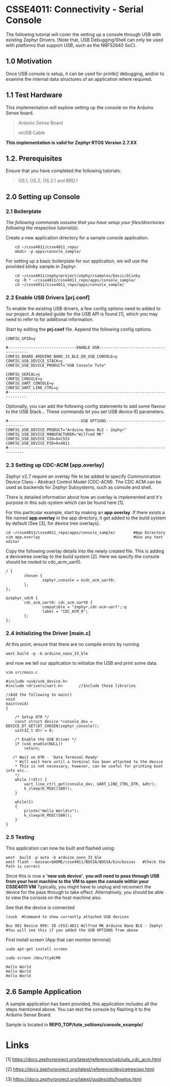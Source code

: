 # CSSE4011: Connectivity - Serial Console

The following tutorial will cover the setting up a console through USB with existing Zephyr Drivers. (Note that, USB Debugging/Shell can only be used with platforms that support USB, such as the NRF52840 SoC).


## **1.0 Motivation**

Once USB console is setup, it can be used for printk() debugging, and/or to examine the internal data structures of an application where required.                     

## 1.1 Test Hardware

This implementation will explore setting up the console on the Arduino Sense board.

> Arduino Sense Board

> mUSB Cable

**This implementation is valid for Zephyr RTOS Version 2.7.XX**

## 1.2. Prerequisites

Ensure that you have completed the following tutorials. 
> OS.1, OS.2, OS.2.1 and BRD.1

## **2.0 Setting up Console**

### **2.1 Boilerplate**

*The following commands assume that you have setup your files/directories following the respective tutorial(s).*

Create a new application directory for a sample console application. 

```shell
    cd ~/csse4011/csse4011_repo/
    mkdir -p apps/console_sample/
```

For setting up a basic boilerplate for our application, we will use the provided blinky sample in Zephyr. 

```shell
    cd ~/csse4011/zephyrproject/zephyr/samples/basic/blinky
    cp -R * ~/csse4011/csse4011_repo/apps/console_sample/
    cd ~/csse4011/csse4011_repo/apps/console_sample/
```

### **2.2 Enable USB Drivers [prj.conf]**

To enable the existing USB drivers, a few config options need to added to our project. A detailed guide for the USB API is found [1], which you may need to refer to for additional information. 


Start by editing the **prj.conf** file. Append the following config options. 
```
CONFIG_GPIO=y

#------------------------------ENABLE USB---------------------------------------
CONFIG_BOARD_ARDUINO_NANO_33_BLE_EN_USB_CONSOLE=y
CONFIG_USB_DEVICE_STACK=y
CONFIG_USB_DEVICE_PRODUCT="USB Console Tute"

CONFIG_SERIAL=y
CONFIG_CONSOLE=y
CONFIG_UART_CONSOLE=y
CONFIG_UART_LINE_CTRL=y
#------------------------------------------------------------------------------
```
Optionally, you can add the following config statements to add some flavour to the USB Stack... These commands let you set USB device ID parameters. 

```
#--------------------------------USB OPTIONS----------------------------------
CONFIG_USB_DEVICE_PRODUCT="Arduino Nano BLE - Zephyr"
CONFIG_USB_DEVICE_MANUFACTURER="Wilfred MK"
CONFIG_USB_DEVICE_VID=0xC553
CONFIG_USB_DEVICE_PID=0x4011
#-----------------------------------------------------------------------------
```
### **2.3 Setting up CDC-ACM [app.overlay]**

Zephyr v2.7 require an overlay file to be added to specify Communication Device Class - Abstract Control Model (CDC-ACM). The CDC ACM can be used as backends for Zephyr Subsystems, such as console and shell. 

There is detailed information about how an overlay is implemented and it's purpose in this sub-system which can be found here [1]. 

For this particular example, start by making an **app.overlay**. If there exists a file named **app.overlay** in the app directory, it get added to the build system by default (See [3], for device tree overlays). 

```shell
cd ~/csse4011/csse4011_repo/apps/console_sample/        #App Directory
vim app.overlay                                         #Use any text editor
```

Copy the following overlay details into the newly created file. This is adding a devicetree overlay to the build system [2]. Here we specify the console should be routed to cdc_acm_uart0.

```
/ {
        chosen {
                zephyr,console = &cdc_acm_uart0;
        };
};

&zephyr_udc0 {
        cdc_acm_uart0: cdc_acm_uart0 {
                compatible = "zephyr,cdc-acm-uart";:q
                label = "CDC_ACM_0";
        };
};
```
### **2.4 Initializing the Driver [main.c]**

At this point, ensure that there are no compile errors by running
```shell
west build -p -b arduino_nano_33_ble
```

and now we tell our application to initialize the USB and print some data.

```shell
vim src/main.c
```
```
#include <usb/usb_device.h>
#include <drivers/uart.h>       //Include these libraries

//Add the following to main()
void
main(void)
{
    
    /* Setup DTR */
    const struct device *console_dev = DEVICE_DT_GET(DT_CHOSEN(zephyr_console));
    uint32_t dtr = 0;

    /* Enable the USB Driver */
    if (usb_enable(NULL))   
        return;

   /* Wait on DTR - 'Data Terminal Ready'
    * Will wait here until a terminal has been attached to the device
    * This is not necessary, however, can be useful for printing boot info etc..
    */
    while (!dtr) {
        uart_line_ctrl_get(console_dev, UART_LINE_CTRL_DTR, &dtr);
        k_sleep(K_MSEC(100));
    }

    while(1)
    {
        printk("Hello World\n");
        k_sleep(K_MSEC(500));
    }
}
```

### **2.5 Testing**

This application can now be built and flashed using:
```shell
west  build -p auto -b arduino_nano_33_ble
west flash --bossac=$HOME/csse4011/BOSSA/BOSSA/bin/bossac   #Check the Path is correct
```

Since this is now a **'new usb device'**, **you will need to pass through USB from your host machine to the VM to open the console within your CSSE4011 VM** Typically, you might have to unplug and reconnect the device for the pass through to take effect. Alternatively, you should be able to view the console on the host machine also.

See that the device is connected 
```shell
lsusb  #Command to show currently attached USB devices

Bus 001 Device 099: ID c553:4011 Wilfred MK Arduino Nano BLE - Zephyr #You will see this if you added the USB OPTIONS from above
```

First install screen (App that can monitor terminal)
```shell
sudo apt-get install screen
```
```shell
sudo screen /dev/ttyACM0

Hello World
Hello World
Hello World
```

## **2.6 Sample Application**

A sample application has been provided, this application includes all the steps mentioned above. You can test the console by flashing it to the Arduino Sense Board.

Sample is located in **REPO_TOP/tute_soltions/console_example/**

# Links 
[1] https://docs.zephyrproject.org/latest/reference/usb/uds_cdc_acm.html 

[2] https://docs.zephyrproject.org/latest/reference/devicetree/api.html 

[3] https://docs.zephyrproject.org/latest/guides/dts/howtos.html 
